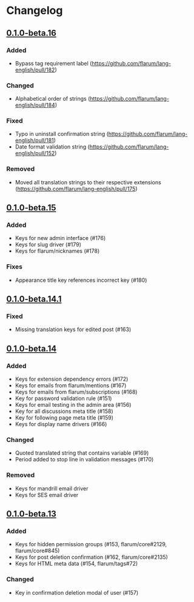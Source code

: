 # Changelog

## [0.1.0-beta.16](https://github.com/flarum/lang-english/compare/v0.1.0-beta.15...v0.1.0-beta.16)

### Added
- Bypass tag requirement label (https://github.com/flarum/lang-english/pull/182)

### Changed
- Alphabetical order of strings (https://github.com/flarum/lang-english/pull/184)

### Fixed
- Typo in uninstall confirmation string (https://github.com/flarum/lang-english/pull/181)
- Date format validation string (https://github.com/flarum/lang-english/pull/152)

### Removed
- Moved all translation strings to their respective extensions (https://github.com/flarum/lang-english/pull/175)

## [0.1.0-beta.15](https://github.com/flarum/lang-english/compare/v0.1.0-beta.14.1...v0.1.0-beta.15)

### Added
- Keys for new admin interface (#176)
- Keys for slug driver (#179)
- Keys for flarum/nicknames (#178)

### Fixes
- Appearance title key references incorrect key (#180)

## [0.1.0-beta.14.1](https://github.com/flarum/lang-english/compare/v0.1.0-beta.14...v0.1.0-beta.14.1)

### Fixed
- Missing translation keys for edited post (#163)

## [0.1.0-beta.14](https://github.com/flarum/lang-english/compare/v0.1.0-beta.13...v0.1.0-beta.14)

### Added
- Keys for extension dependency errors (#172)
- Keys for emails from flarum/mentions (#167)
- Keys for emails from flarum/subscriptions (#168)
- Key for password validation rule (#151)
- Keys for email testing in the admin area (#156)
- Key for all discussions meta title (#158)
- Key for following page meta title (#159)
- Keys for display name drivers (#166)

### Changed
- Quoted translated string that contains variable (#169)
- Period added to stop line in validation messages (#170)

### Removed
- Keys for mandrill email driver
- Keys for SES email driver

## [0.1.0-beta.13](https://github.com/flarum/lang-english/compare/v0.1.0-beta.12...v0.1.0-beta.13)

### Added
- Keys for hidden permission groups (#153, flarum/core#2129, flarum/core#845)
- Keys for post deletion confirmation (#162, flarum/core#2135)
- Keys for HTML meta data (#154, flarum/tags#72)

### Changed
- Key in confirmation deletion modal of user (#157)
